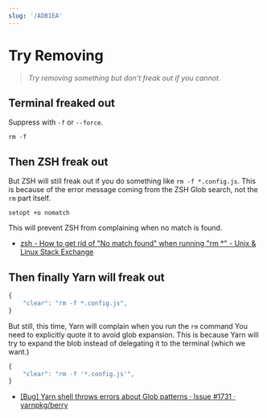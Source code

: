 ```yaml
---
slug: '/ADB1EA'
---
```


# Try Removing

> _Try removing something but don't freak out if you cannot._

## Terminal freaked out

Suppress with `-f` or `--force`.

```
rm -f
```

## Then ZSH freak out

But ZSH will still freak out if you do something like `rm -f *.config.js`.
This is because of the error message coming from the ZSH Glob search, not the `rm` part itself.

```
setopt +o nomatch
```

This will prevent ZSH from complaining when no match is found.

- [zsh - How to get rid of "No match found" when running "rm \*" - Unix & Linux Stack Exchange](https://unix.stackexchange.com/questions/310540/how-to-get-rid-of-no-match-found-when-running-rm)

## Then finally Yarn will freak out

```js
{
	"clear": "rm -f *.config.js",
}
```

But still, this time, Yarn will complain when you run the `rm` command
You need to explicitly quote it to avoid glob expansion.
This is because Yarn will try to expand the blob instead of delegating it to the terminal (which we want.)

```js
{
	"clear": "rm -f '*.config.js'",
}
```

- [[Bug] Yarn shell throws errors about Glob patterns · Issue #1731 · yarnpkg/berry](https://github.com/yarnpkg/berry/issues/1731)

